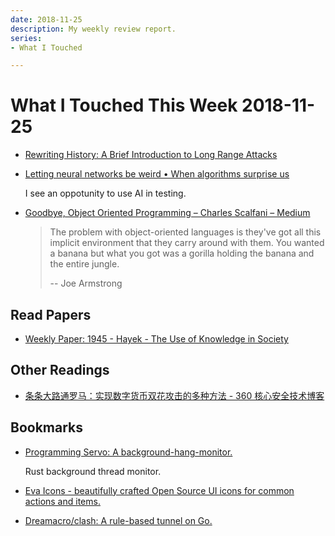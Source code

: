 ```yaml
---
date: 2018-11-25
description: My weekly review report.
series:
- What I Touched

---
```


# What I Touched This Week 2018-11-25


* [Rewriting History: A Brief Introduction to Long Range Attacks](https://blog.positive.com/rewriting-history-a-brief-introduction-to-long-range-attacks-54e473acdba9)
* [Letting neural networks be weird • When algorithms surprise us](http://aiweirdness.com/post/172894792687/when-algorithms-surprise-us)

    I see an oppotunity to use AI in testing.

* [Goodbye, Object Oriented Programming – Charles Scalfani – Medium](https://medium.com/@cscalfani/goodbye-object-oriented-programming-a59cda4c0e53)

    > The problem with object-oriented languages is they've got all this implicit environment that they carry around with them. You wanted a banana but what you got was a gorilla holding the banana and the entire jungle.
    >
    > -- Joe Armstrong


## Read Papers

- [Weekly Paper: 1945 - Hayek - The Use of Knowledge in Society](https://blog.iany.me/2018/11/weekly-paper-hayek-the-use-of-knowledge-in-society/)

## Other Readings

- [条条大路通罗马：实现数字货币双花攻击的多种方法 - 360 核心安全技术博客](http://blogs.360.cn/post/double-spending-attack.html)

## Bookmarks

* [Programming Servo: A background-hang-monitor.](https://medium.com/programming-servo/programming-servo-a-background-hang-monitor-73e89185ce1)

    Rust background thread monitor.

* [Eva Icons - beautifully crafted Open Source UI icons for common actions and items.](https://akveo.github.io/eva-icons/#/)
* [Dreamacro/clash: A rule-based tunnel on Go.](https://github.com/Dreamacro/clash)

